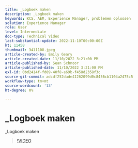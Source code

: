 ```yaml
---
title: _Logboek maken
description: _Logboek maken
keywords: KCS, AEM, Experience Manager, problemen oplossen
solution: Experience Manager
role: User
level: Intermediate
doc-type: Technical Video
last-substantial-update: 2022-11-10T00:00:00Z
kt: 11458
thumbnail: 3411108.jpeg
article-created-by: Emily Geary
article-created-date: 11/10/2022 3:21:00 PM
article-published-by: Sean Schnoor
article-published-date: 11/10/2022 3:21:00 PM
exl-id: 0bd2414f-fd89-40f8-a69b-f458d2358f3c
source-git-commit: adcdf252dade41262099d0c8456cb1104a2475c5
workflow-type: tm+mt
source-wordcount: '13'
ht-degree: 0%

---
```


# _Logboek maken

_Logboek maken

>[!VIDEO](https://video.tv.adobe.com/v/3411108/?quality=12&learn=on)
